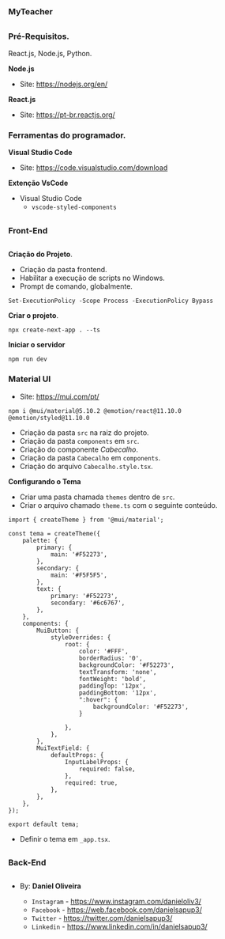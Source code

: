 ##
### MyTeacher
##

### Pré-Requisitos.

React.js, Node.js, Python.

**Node.js**
- Site: https://nodejs.org/en/

**React.js**
- Site: https://pt-br.reactjs.org/


### Ferramentas do programador.

**Visual Studio Code**
- Site: https://code.visualstudio.com/download

**Extenção VsCode**
- Visual Studio Code
    - `vscode-styled-components`


##
### Front-End
##

**Criação do Projeto**.

- Criação da pasta frontend.
- Habilitar a execução de scripts no Windows.
- Prompt de comando, globalmente.
```
Set-ExecutionPolicy -Scope Process -ExecutionPolicy Bypass
```

**Criar o projeto**.
```    
npx create-next-app . --ts
``` 

**Iniciar o servidor**
```
npm run dev
```

### Material UI
- Site: https://mui.com/pt/

```
npm i @mui/material@5.10.2 @emotion/react@11.10.0 @emotion/styled@11.10.0
```
- Criação da pasta `src` na raiz do projeto.
- Criação da pasta `components` em `src`.
- Criação do componente *Cabecalho*.
- Criação da pasta `Cabecalho` em `components`.
- Criação do arquivo `Cabecalho.style.tsx`.

**Configurando o Tema**

- Criar uma pasta chamada `themes` dentro de `src`.
- Criar o arquivo chamado `theme.ts` com o seguinte conteúdo.


```tsx
import { createTheme } from '@mui/material';

const tema = createTheme({
    palette: {
        primary: {
            main: '#F52273',
        },
        secondary: {
            main: '#F5F5F5',
        },
        text: {
            primary: '#F52273',
            secondary: '#6c6767',
        },
    },
    components: {
        MuiButton: {
            styleOverrides: {
                root: {
                    color: '#FFF',
                    borderRadius: '0',
                    backgroundColor: '#F52273',
                    textTransform: 'none',
                    fontWeight: 'bold',
                    paddingTop: '12px',
                    paddingBottom: '12px',
                    ":hover": {
                        backgroundColor: '#F52273',
                    }

                },
            },
        },
        MuiTextField: {
            defaultProps: {
                InputLabelProps: {
                    required: false,
                },
                required: true,
            },
        },
    },
});

export default tema;
```

- Definir o tema em `_app.tsx`.










##
### Back-End
##







##



##

- By:  **Daniel Oliveira**

  - `Instagram` - https://www.instagram.com/danieloliv3/
  - `Facebook` - https://web.facebook.com/danielsapup3/
  - `Twitter` - https://twitter.com/danielsapup3/
  - `Linkedin` - https://www.linkedin.com/in/danielsapup3/

  ##